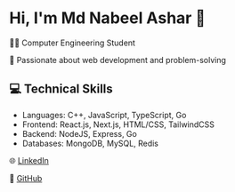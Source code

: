 # Hi, I'm Md Nabeel Ashar 👋

👨‍🎓 Computer Engineering Student

🚀 Passionate about web development and problem-solving

## 💻 Technical Skills
- Languages: C++, JavaScript, TypeScript, Go
- Frontend: React.js, Next.js, HTML/CSS, TailwindCSS
- Backend: NodeJS, Express, Go
- Databases: MongoDB, MySQL, Redis

🌐 [LinkedIn](https://www.linkedin.com/in/m-d-nabeel)

🔗 [GitHub](https://github.com/m-d-nabeel)
